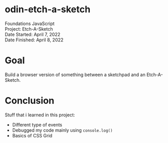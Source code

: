# odin-etch-a-sketch
Foundations JavaScript<br>
Project: Etch-A-Sketch<br>
Date Started: April 7, 2022<br>
Date Finished: April 8, 2022

# Goal 

Build a browser version of something between a sketchpad and an Etch-A-Sketch.

# Conclusion

Stuff that i learned in this project:

- Different type of events
- Debugged my code mainly using `console.log()`
- Basics of CSS Grid
